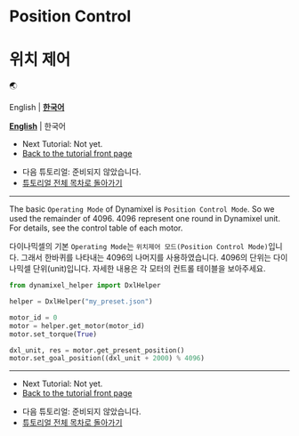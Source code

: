 <!---------------------------->
<!-- multilingual suffix: en, ko -->
<!---------------------------->

<!-- [en] -->
# Position Control
<!-- [ko] -->
# 위치 제어
<!-- [common] -->

🌏
<!-- [en] -->
English |
[**한국어**](../ko/position_control.md)
<!-- [ko] -->
[**English**](../en/position_control.md) |
한국어
<!-- [common] -->

<!-- [en] -->
- Next Tutorial: Not yet.
- [Back to the tutorial front page](TUTORIAL.md)
<!-- [ko] -->
- 다음 튜토리얼: 준비되지 않았습니다.
- [튜토리얼 전체 목차로 돌아가기](TUTORIAL.md)
<!-- [common] -->

---

<!-- [en] -->
The basic `Operating Mode` of Dynamixel is `Position Control Mode`. So we used the remainder of 4096. 4096 represent one round in Dynamixel unit. For details, see the control table of each motor.
<!-- [ko] -->
다이나믹셀의 기본 `Operating Mode`는 `위치제어 모드(Position Control Mode)`입니다. 그래서 한바퀴를 나타내는 4096의 나머지를 사용하였습니다. 4096의 단위는 다이나믹셀 단위(unit)입니다. 자세한 내용은 각 모터의 컨트롤 테이블을 보아주세요.
<!-- [common] -->

```python
from dynamixel_helper import DxlHelper

helper = DxlHelper("my_preset.json")

motor_id = 0
motor = helper.get_motor(motor_id)
motor.set_torque(True)

dxl_unit, res = motor.get_present_position()
motor.set_goal_position((dxl_unit + 2000) % 4096)
```

---

<!-- [en] -->
- Next Tutorial: Not yet.
- [Back to the tutorial front page](TUTORIAL.md)
<!-- [ko] -->
- 다음 튜토리얼: 준비되지 않았습니다.
- [튜토리얼 전체 목차로 돌아가기](TUTORIAL.md)
<!-- [common] -->
